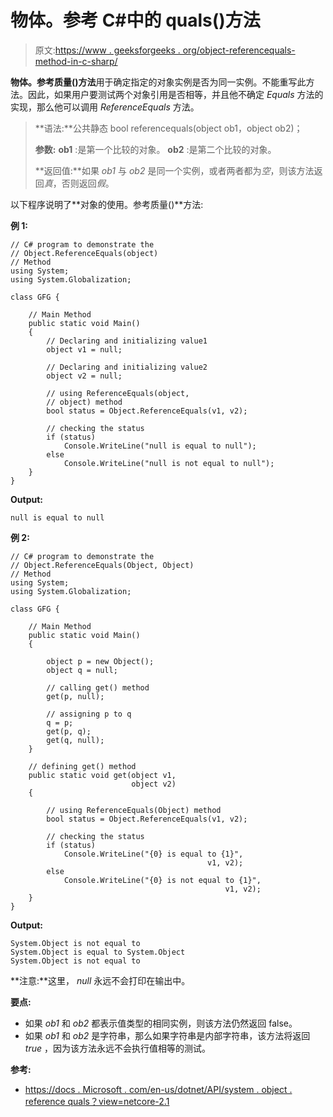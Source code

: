# 物体。参考 C#中的 quals()方法

> 原文:[https://www . geeksforgeeks . org/object-referencequals-method-in-c-sharp/](https://www.geeksforgeeks.org/object-referenceequals-method-in-c-sharp/)

**物体。参考质量()方法**用于确定指定的对象实例是否为同一实例。不能重写此方法。因此，如果用户要测试两个对象引用是否相等，并且他不确定 *Equals* 方法的实现，那么他可以调用 *ReferenceEquals* 方法。

> **语法:**公共静态 bool referencequals(object ob1，object ob2)；
> 
> **参数:**
> **ob1** :是第一个比较的对象。
> **ob2** :是第二个比较的对象。
> 
> **返回值:**如果 *ob1* 与 *ob2* 是同一个实例，或者两者都为*空*，则该方法返回*真*，否则返回*假*。

以下程序说明了**对象的使用。参考质量()**方法:

**例 1:**

```
// C# program to demonstrate the
// Object.ReferenceEquals(object)
// Method
using System;
using System.Globalization;

class GFG {

    // Main Method
    public static void Main()
    {
        // Declaring and initializing value1
        object v1 = null;

        // Declaring and initializing value2
        object v2 = null;

        // using ReferenceEquals(object,
        // object) method
        bool status = Object.ReferenceEquals(v1, v2);

        // checking the status
        if (status)
            Console.WriteLine("null is equal to null");
        else
            Console.WriteLine("null is not equal to null");
    }
}
```

**Output:**

```
null is equal to null

```

**例 2:**

```
// C# program to demonstrate the
// Object.ReferenceEquals(Object, Object)
// Method
using System;
using System.Globalization;

class GFG {

    // Main Method
    public static void Main()
    {

        object p = new Object();
        object q = null;

        // calling get() method
        get(p, null);

        // assigning p to q
        q = p;
        get(p, q);
        get(q, null);
    }

    // defining get() method
    public static void get(object v1,
                           object v2)
    {

        // using ReferenceEquals(Object) method
        bool status = Object.ReferenceEquals(v1, v2);

        // checking the status
        if (status)
            Console.WriteLine("{0} is equal to {1}",
                                            v1, v2);
        else
            Console.WriteLine("{0} is not equal to {1}",
                                                v1, v2);
    }
}
```

**Output:**

```
System.Object is not equal to 
System.Object is equal to System.Object
System.Object is not equal to 

```

**注意:**这里， *null* 永远不会打印在输出中。

**要点:**

*   如果 *ob1* 和 *ob2* 都表示值类型的相同实例，则该方法仍然返回 false。
*   如果 *ob1* 和 *ob2* 是字符串，那么如果字符串是内部字符串，该方法将返回 *true* ，因为该方法永远不会执行值相等的测试。

**参考:**

*   [https://docs . Microsoft . com/en-us/dotnet/API/system . object . reference quals？view=netcore-2.1](https://docs.microsoft.com/en-us/dotnet/api/system.object.referenceequals?view=netcore-2.1)